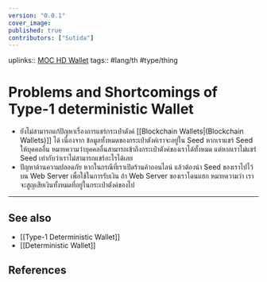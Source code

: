 ```yaml
---
version: "0.0.1"
cover_image:
published: true
contributors: ["Sutida"]
---
```

uplinks::  [MOC HD Wallet](./MOC%20HD%20Wallet)
tags:: #lang/th #type/thing

# Problems and Shortcomings of Type-1 deterministic Wallet
- ยังไม่สามารถแก้ปัญหาเรื่องการแชร์กระเป๋าตังค์ [[Blockchain Wallets|(Blockchain Wallets)]] ได้ เนื่องจาก ข้อมูลทั้งหมดของกระเป๋าตังค์เราจะอยู่ใน Seed หากเราแชร์ Seed ให้บุคคลอื่น หมายความว่าบุคคลอื่นสามารถเข้าถึงกระเป๋าตังค์ของเราได้ทั้งหมด แต่หากเราไม่แชร์ Seed เท่ากับว่าเราไม่สามารถแชร์อะไรได้เลย
- ปัญหาด้านความปลอดภัย หากในกรณีที่เราเปิดร้านค้าออนไลน์ แล้วต้องนำ Seed ของเราไปไว้บน Web Server เพื่อใช้ในการรับเงิน ถ้า Web Server ของเราโดนแฮก หมายความว่า เราจะสูญเสียเงินทั้งหมดที่อยู่ในกระเป๋าตังค์ของไป

---
## See also
- [[Type-1 Deterministic Wallet]]
- [[Deterministic Wallet]]
## References

